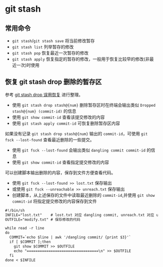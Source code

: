 # git stash

## 常用命令

- `git stash`/`git stash save` 将当前修改暂存
- `git stash list` 列举暂存的修改
- `git stash pop` 恢复最近一次暂存的修改
- `git stash apply` 恢复指定的暂存的修改，一般用于恢复比较早的修改(非最近一次)时使用

## 恢复 git stash drop 删除的暂存区

参考 [git stash drop 误用恢复](https://blog.csdn.net/u014213012/article/details/104640094) 进行整理。

- 使用 `git stash drop stash@{num}` 删除暂存区时在终端会输出类似 `Dropped stash@{num} (commit-id)` 的信息
- 使用 `git show commit-id` 查看该提交修改的内容
- 使用 `git stash apply commit-id` 可恢复删除暂存区内容

如果没有记录 `git stash drop stash@{num}` 输出的 `commit-id`，可使用 `git fsck --lost-found` 查看最近删除的一些提交。

- 使用 `git fsck --lost-found` 会输出类似 `dangling commit commit-id` 的信息
- 使用 `git show commit-id` 查看指定提交修改的内容

可以创建脚本输出删除的内容，保存到文件方便查看代码。

- 使用 `git fsck --lost-found >> lost.txt` 保存输出
- 或使用 `git fsck --unreachable >> unreach.txt` 保存输出
- 创建脚本，从上述保存的文件中读取最近删除的 `commit-id`,并使用 `git show commit-id` 将指定提交修改的内容保存到文件

```txt
#!/bin/sh
INFILE="lost.txt"    # lost.txt 对应 dangling commit, unreach.txt 对应 unreachable commit
OUTFILE="modify.txt" # 保存修改的代码

while read -r line
do
  COMMIT=`echo $line | awk '/dangling commit/ {print $3}'`
  if [ $COMMIT ];then
    git show $COMMIT >> $OUTFILE
    echo "=================================\n" >> $OUTFILE
  fi
done < $INFILE
```
